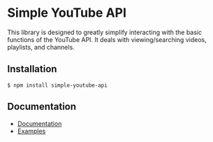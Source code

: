 # Simple YouTube API
This library is designed to greatly simplify interacting with the basic functions of the YouTube API.
It deals with viewing/searching videos, playlists, and channels.

## Installation
    $ npm install simple-youtube-api

## Documentation
- [Documentation](https://Hyper-Coder.github.io/simple-youtube-api/2.0.0/)
- [Examples](https://github.com/Hyper-Coder/simple-youtube-api/tree/master/examples)
